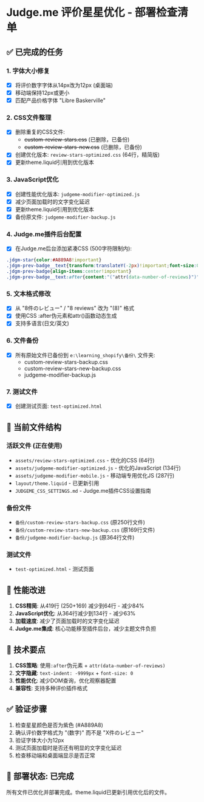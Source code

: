 # Judge.me 评价星星优化 - 部署检查清单

## ✅ 已完成的任务

### 1. 字体大小修复
- [x] 将评价数字字体从14px改为12px (桌面端)
- [x] 移动端保持12px或更小
- [x] 匹配产品价格字体 "Libre Baskerville"

### 2. CSS文件整理
- [x] 删除重复的CSS文件:
  - ~~custom-review-stars.css~~ (已删除，已备份)
  - ~~custom-review-stars-new.css~~ (已删除，已备份)
- [x] 创建优化版本: `review-stars-optimized.css` (64行，精简版)
- [x] 更新theme.liquid引用到优化版本

### 3. JavaScript优化
- [x] 创建性能优化版本: `judgeme-modifier-optimized.js`
- [x] 减少页面加载时的文字变化延迟
- [x] 更新theme.liquid引用到优化版本
- [x] 备份原文件: `judgeme-modifier-backup.js`

### 4. Judge.me插件后台配置
- [x] 在Judge.me后台添加紧凑CSS (500字符限制内):
```css
.jdgm-star{color:#A889A8!important}
.jdgm-prev-badge__text{transform:translateY(-2px)!important;font-size:0!important;color:#666!important;line-height:1!important;text-indent:-9999px!important}
.jdgm-prev-badge{align-items:center!important}
.jdgm-prev-badge__text:after{content:"("attr(data-number-of-reviews)")"!important;text-indent:0!important;font-size:12px!important;color:#666!important;transform:translateY(1px)!important;font-family:"Libre Baskerville",serif!important}
```

### 5. 文本格式修改
- [x] 从 "8件のレビュー" / "8 reviews" 改为 "(8)" 格式
- [x] 使用CSS :after伪元素和attr()函数动态生成
- [x] 支持多语言(日文/英文)

### 6. 文件备份
- [x] 所有原始文件已备份到 `e:\learning_shopify\备份\` 文件夹:
  - custom-review-stars-backup.css
  - custom-review-stars-new-backup.css  
  - judgeme-modifier-backup.js

### 7. 测试文件
- [x] 创建测试页面: `test-optimized.html`

## 📁 当前文件结构

### 活跃文件 (正在使用)
- `assets/review-stars-optimized.css` - 优化的CSS (64行)
- `assets/judgeme-modifier-optimized.js` - 优化的JavaScript (134行)
- `assets/judgeme-modifier-mobile.js` - 移动端专用优化JS (287行)
- `layout/theme.liquid` - 已更新引用
- `JUDGEME_CSS_SETTINGS.md` - Judge.me插件CSS设置指南

### 备份文件
- `备份/custom-review-stars-backup.css` (原250行文件)
- `备份/custom-review-stars-new-backup.css` (原169行文件)
- `备份/judgeme-modifier-backup.js` (原364行文件)

### 测试文件
- `test-optimized.html` - 测试页面

## 🎯 性能改进

1. **CSS精简**: 从419行 (250+169) 减少到64行 - 减少84%
2. **JavaScript优化**: 从364行减少到134行 - 减少63%
3. **加载速度**: 减少了页面加载时的文字变化延迟
4. **Judge.me集成**: 核心功能移至插件后台，减少主题文件负担

## 🔧 技术要点

1. **CSS策略**: 使用`:after`伪元素 + `attr(data-number-of-reviews)`
2. **文字隐藏**: `text-indent: -9999px` + `font-size: 0`
3. **性能优化**: 减少DOM查询，优化观察器配置
4. **兼容性**: 支持多种评价插件格式

## ✅ 验证步骤

1. 检查星星颜色是否为紫色 (#A889A8)
2. 确认评价数字格式为 "(数字)" 而不是 "X件のレビュー"
3. 验证字体大小为12px
4. 测试页面加载时是否还有明显的文字变化延迟
5. 检查移动端和桌面端显示是否正常

## 🚀 部署状态: 已完成

所有文件已优化并部署完成。theme.liquid已更新引用优化后的文件。
